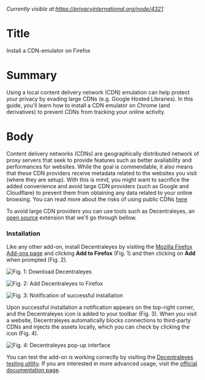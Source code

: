 *Currently visible at:https://privacyinternational.org/node/4321*

# Title  #
Install a CDN-emulator on Firefox 

# Summary #
Using a local content delivery network (CDN) emulation can help protect your privacy by evading large CDNs (e.g. Google Hosted Libraries). In this guide, you'll learn how to install a CDN emulator on Chrome (and derivatives) to prevent CDNs from tracking your online activity.

# Body #
Content delivery networks (CDNs) are geographically distributed network of proxy servers that seek to provide features such as better availability and performances for websites. While the goal is commendable, it also means that these CDN providers receive metadata related to the websites you visit (where they are setup). With this is mind, you might want to sacrifice the added convenience and avoid large CDN providers (such as Google and Cloudflare) to prevent them from obtaining any data related to your online browsing. You can read more about the risks of using public CDNs [here](https://httptoolkit.com/blog/public-cdn-risks/)

To avoid large CDN providers you can use tools such as Decentraleyes, an [open source](https://git.synz.io/Synzvato/decentraleyes) extension that we'll go through bellow. 


### Installation ###
Like any other add-on, install Decentraleyes by visiting the [Mozilla Firefox Add-ons page][1] and clicking **Add to Firefox** (Fig. 1) and then clicking on **Add** when prompted (Fig. 2).

![Fig. 1: Download Decentraleyes](../../images/Firefox/decentraleyes-add.png?raw=true)

![Fig. 2: Add Decentraleyes to Firefox](../../images/Firefox/decentraleyes-prompt.png?raw=true)

![Fig. 3: Notification of successful installation](../../images/Firefox/decentraleyes-notify.png?raw=true)

Upon successful installation a notification appears on the top-right corner, and the Decentraleyes icon is added to your toolbar (Fig. 3). When you visit a website, Decentraleyes automatically blocks connections to third-party CDNs and injects the assets locally, which you can check by clicking the icon (Fig. 4).

![Fig. 4: Decentraleyes pop-up interface](../../images/Firefox/decentraleyes-test.png?raw=true)

You can test the add-on is working correctly by visiting the [Decentraleyes testing utility][2]. If you are interested in more advanced usage, visit the [official documentation page][3].

[1]: https://addons.mozilla.org/en-US/firefox/addon/decentraleyes/

[2]: https://decentraleyes.org/test/

[3]: https://git.synz.io/Synzvato/decentraleyes/-/wikis/
